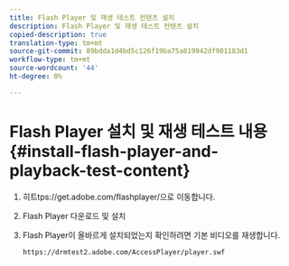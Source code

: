 ```yaml
---
title: Flash Player 및 재생 테스트 컨텐츠 설치
description: Flash Player 및 재생 테스트 컨텐츠 설치
copied-description: true
translation-type: tm+mt
source-git-commit: 89bdda1d4bd5c126f19ba75a819942df901183d1
workflow-type: tm+mt
source-wordcount: '44'
ht-degree: 0%

---
```



# Flash Player 설치 및 재생 테스트 내용 {#install-flash-player-and-playback-test-content}

1. 히트<span></span>tps://get.adobe.com/flashplayer/으로 이동합니다.
1. Flash Player 다운로드 및 설치
1. Flash Player이 올바르게 설치되었는지 확인하려면 기본 비디오를 재생합니다.

   `https://drmtest2.adobe.com/AccessPlayer/player.swf`
